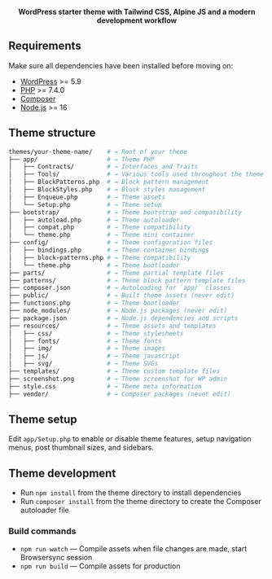<p align="center">
  <strong>WordPress starter theme with Tailwind CSS, Alpine JS and a modern development workflow</strong>
</p>

## Requirements

Make sure all dependencies have been installed before moving on:

- [WordPress](https://wordpress.org/) >= 5.9
- [PHP](https://secure.php.net/manual/en/install.php) >= 7.4.0
- [Composer](https://getcomposer.org/download/)
- [Node.js](http://nodejs.org/) >= 16

## Theme structure

```sh
themes/your-theme-name/    # → Root of your theme
├── app/                   # → Theme PHP
│   ├── Contracts/         # → Interfaces and Traits
│   ├── Tools/             # → Various tools used throughout the theme
│   ├── BlockPatterns.php  # → Block pattern management
│   ├── BlockStyles.php    # → Block styles management
│   ├── Enqueue.php        # → Theme assets
│   └── Setup.php          # → Theme setup
├── bootstrap/             # → Theme bootstrap and compatibility
│   ├── autoload.php       # → Theme autoloader
│   ├── compat.php         # → Theme compatibility
│   └── theme.php          # → Theme mini container
├── config/                # → Theme configuration files
│   ├── bindings.php       # → Theme container bindings
│   ├── block-patterns.php # → Theme compatibility
│   └── theme.php          # → Theme bootloader
├── parts/                 # → Theme partial template files
├── patterns/              # → Theme block pattern template files
├── composer.json          # → Autoloading for `app/` classes
├── public/                # → Built theme assets (never edit)
├── functions.php          # → Theme bootloader
├── node_modules/          # → Node.js packages (never edit)
├── package.json           # → Node.js dependencies and scripts
├── resources/             # → Theme assets and templates
│   ├── css/               # → Theme stylesheets
│   ├── fonts/             # → Theme fonts
│   ├── img/               # → Theme images
│   ├── js/                # → Theme javascript
│   ├── svg/               # → Theme SVGs
├── templates/             # → Theme custom template files
├── screenshot.png         # → Theme screenshot for WP admin
├── style.css              # → Theme meta information
├── vendor/                # → Composer packages (never edit)
```

## Theme setup

Edit `app/Setup.php` to enable or disable theme features, setup navigation menus, post thumbnail sizes, and sidebars.

## Theme development

- Run `npm install` from the theme directory to install dependencies
- Run `composer install` from the theme directory to create the Composer autoloader file

### Build commands

- `npm run watch` — Compile assets when file changes are made, start Browsersync session
- `npm run build` — Compile assets for production

